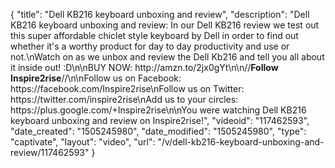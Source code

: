 {
    "title": "Dell KB216 keyboard unboxing and review",
    "description": "Dell KB216 keyboard unboxing and review: In our Dell KB216 review we test out this super affordable chiclet style keyboard by Dell in order to find out whether it's a worthy product for day to day productivity and use or not.\nWatch on as we unbox and review the Dell Kb216 and tell you all about it inside out! :D\n\nBUY NOW: http:\/\/amzn.to\/2jx0gYt\n\n\/\/**Follow Inspire2rise**\/\/\n\nFollow us on Facebook: https:\/\/facebook.com\/Inspire2rise\nFollow us on Twitter: https:\/\/twitter.com\/inspire2rise\nAdd us to your circles: https:\/\/plus.google.com\/+Inspire2rise\n\nYou were watching Dell KB216 keyboard unboxing and review on Inspire2rise!",
    "videoid": "117462593",
    "date_created": "1505245980",
    "date_modified": "1505245980",
    "type": "captivate",
    "layout": "video",
    "url": "\/v\/dell-kb216-keyboard-unboxing-and-review\/117462593"
}